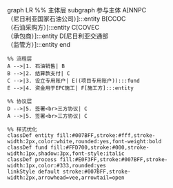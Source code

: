 graph LR
    %% 主体层
    subgraph 参与主体
        A[NNPC<br>（尼日利亚国家石油公司）]:::entity
        B[CCOC<br>（石油采购方）]:::entity
        C[COVEC<br>（承包商）]:::entity
        D[尼日利亚交通部<br>（监管方）]:::entity
    end

    %% 流程层
    A -->|1. 石油销售| B
    B -->|2. 结算款支付| C
    C -->|3. 设立专用账户| E((项目专用账户)):::fund
    E -->|4. 资金用于EPC施工| F[施工方]:::entity

    %% 协议层
    D -->|5. 签署<br>三方协议| C
    A -->|5. 签署<br>三方协议| C

    %% 样式优化
    classDef entity fill:#007BFF,stroke:#fff,stroke-width:2px,color:white,rounded:yes,font-weight:bold
    classDef fund fill:#FFD700,stroke:#000,stroke-width:1px,shadow:3px,font-style:italic
    classDef process fill:#E0F3FF,stroke:#007BFF,stroke-width:1px,color:#333,rounded:yes
    linkStyle default stroke:#007BFF,stroke-width:2px,arrowhead=vee,arrowtail=open
